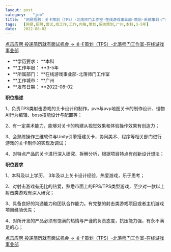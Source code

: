 ```yaml
---
layout:	post
category:	"job"
title:	"网易招聘：关卡策划（TPS）-北落师门工作室-在线游戏事业部-策划-系统策划-广州本科3-5年"
tags:	[网易,招聘,面试,找工作,工作,内推,策划,系统策划,广州,本科,3-5年]
date:	2022-08-02
---
```


[点击应聘 投递简历就有面试机会 ->  关卡策划（TPS）-北落师门工作室-在线游戏事业部](http://mobile.bole.netease.com/bole/boleDetail?id=21531&employeeId=346f03c3cda5f04c&key=all)



- **学历要求： **本科
- **工作年限： **3-5年
- **所属部门： **在线游戏事业部-北落师门工作室
- **工作城市： **广州
- **发布日期： **2022-08-02



**职位描述**

1、负责TPS类射击游戏的关卡设计和制作，pve与pvp地图关卡的制作设计、怪物AI行为编辑、boss技能设计与配置等；

2、有一定美术能力，能够对关卡的构建从视觉效果和体验操作效果有创造力；

3、会熟练操作三维软件与Unity引擎搭建关卡，协同美术、程序等相关部门进行游戏的关卡制作的实现及调试；

4、对特点产品的关卡进行深入研究、拆解分析，根据项目特点有创新设计想法；





**职位要求**

1、本科及以上学历， 3年及以上关卡设计经验，热爱游戏，乐于思考；

2、对射击游戏有无比的热爱，熟悉市面上的FPS/TPS类型游戏，至少对一款以上射击类游戏有深入研究；

3、具备良好的沟通能力和团队合作能力。有完整的射击类游戏项目或者主机游戏项目经验优先；

4、对所开发的产品必须有饱满的热情与严谨的负责态度，抗压能力强，有永不满足的心；



[点击应聘 投递简历就有面试机会 ->  关卡策划（TPS）-北落师门工作室-在线游戏事业部](http://mobile.bole.netease.com/bole/boleDetail?id=21531&employeeId=346f03c3cda5f04c&key=all)
